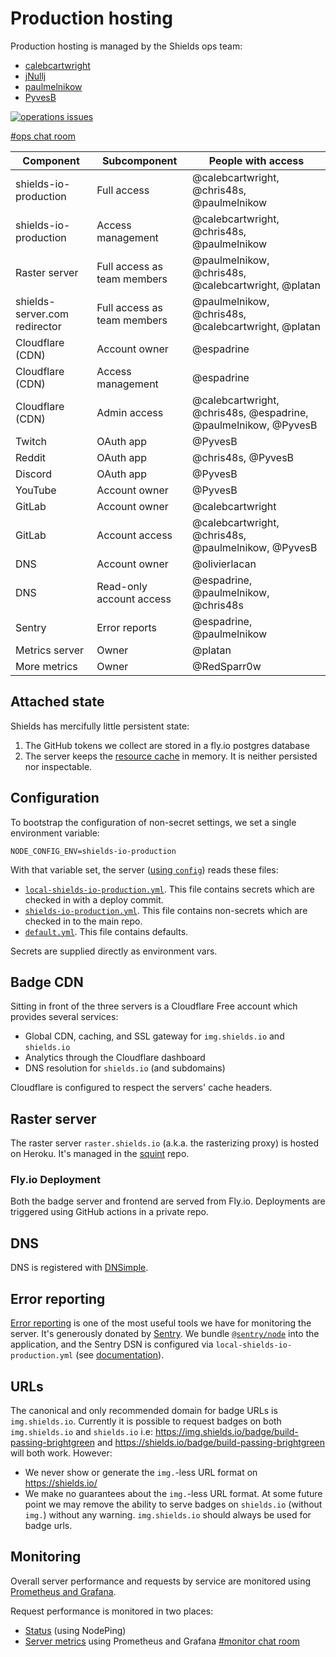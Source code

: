 # Production hosting

Production hosting is managed by the Shields ops team:

- [calebcartwright](https://github.com/calebcartwright)
- [jNullj](https://github.com/jnullj)
- [paulmelnikow](https://github.com/paulmelnikow)
- [PyvesB](https://github.com/PyvesB)

[![operations issues](https://img.shields.io/github/issues/badges/shields/operations.svg?label=open%20operations%20issues)][operations issues]

[#ops chat room][ops discord]

[operations issues]: https://github.com/badges/shields/issues?q=is%3Aissue+is%3Aopen+label%3Aoperations
[ops discord]: https://discordapp.com/channels/308323056592486420/480747695879749633

| Component                     | Subcomponent                | People with access                                              |
| ----------------------------- | --------------------------- | --------------------------------------------------------------- |
| shields-io-production         | Full access                 | @calebcartwright, @chris48s, @paulmelnikow                      |
| shields-io-production         | Access management           | @calebcartwright, @chris48s, @paulmelnikow                      |
| Raster server                 | Full access as team members | @paulmelnikow, @chris48s, @calebcartwright, @platan             |
| shields-server.com redirector | Full access as team members | @paulmelnikow, @chris48s, @calebcartwright, @platan             |
| Cloudflare (CDN)              | Account owner               | @espadrine                                                      |
| Cloudflare (CDN)              | Access management           | @espadrine                                                      |
| Cloudflare (CDN)              | Admin access                | @calebcartwright, @chris48s, @espadrine, @paulmelnikow, @PyvesB |
| Twitch                        | OAuth app                   | @PyvesB                                                         |
| Reddit                        | OAuth app                   | @chris48s, @PyvesB                                              |
| Discord                       | OAuth app                   | @PyvesB                                                         |
| YouTube                       | Account owner               | @PyvesB                                                         |
| GitLab                        | Account owner               | @calebcartwright                                                |
| GitLab                        | Account access              | @calebcartwright, @chris48s, @paulmelnikow, @PyvesB             |
| DNS                           | Account owner               | @olivierlacan                                                   |
| DNS                           | Read-only account access    | @espadrine, @paulmelnikow, @chris48s                            |
| Sentry                        | Error reports               | @espadrine, @paulmelnikow                                       |
| Metrics server                | Owner                       | @platan                                                         |
| More metrics                  | Owner                       | @RedSparr0w                                                     |

## Attached state

Shields has mercifully little persistent state:

1. The GitHub tokens we collect are stored in a fly.io postgres database
2. The server keeps the [resource cache][] in memory. It is neither
   persisted nor inspectable.

[resource cache]: https://github.com/badges/shields/blob/master/core/base-service/resource-cache.js

## Configuration

To bootstrap the configuration of non-secret settings, we set a single environment variable:

```
NODE_CONFIG_ENV=shields-io-production
```

With that variable set, the server ([using `config`][config]) reads these
files:

- [`local-shields-io-production.yml`][local-shields-io-production.yml].
  This file contains secrets which are checked in with a deploy commit.
- [`shields-io-production.yml`][shields-io-production.yml]. This file
  contains non-secrets which are checked in to the main repo.
- [`default.yml`][default.yml]. This file contains defaults.

Secrets are supplied directly as environment vars.

[config]: https://github.com/lorenwest/node-config/wiki/Configuration-Files
[local-shields-io-production.yml]: ../config/local-shields-io-production.template.yml
[shields-io-production.yml]: ../config/shields-io-production.yml
[default.yml]: ../config/default.yml

## Badge CDN

Sitting in front of the three servers is a Cloudflare Free account which
provides several services:

- Global CDN, caching, and SSL gateway for `img.shields.io` and `shields.io`
- Analytics through the Cloudflare dashboard
- DNS resolution for `shields.io` (and subdomains)

Cloudflare is configured to respect the servers' cache headers.

## Raster server

The raster server `raster.shields.io` (a.k.a. the rasterizing proxy) is
hosted on Heroku. It's managed in the
[squint](https://github.com/badges/squint/) repo.

### Fly.io Deployment

Both the badge server and frontend are served from Fly.io. Deployments are
triggered using GitHub actions in a private repo.

## DNS

DNS is registered with [DNSimple][].

[dnsimple]: https://dnsimple.com/

## Error reporting

[Error reporting][sentry] is one of the most useful tools we have for monitoring
the server. It's generously donated by [Sentry][sentry home]. We bundle
[`@sentry/node`][sentry-node] into the application, and the Sentry DSN is configured
via `local-shields-io-production.yml` (see [documentation][sentry configuration]).

[sentry]: https://sentry.io/shields/
[sentry-node]: https://www.npmjs.com/package/@sentry/node
[sentry home]: https://sentry.io/shields/
[sentry configuration]: https://github.com/badges/shields/blob/master/doc/self-hosting.md#sentry

## URLs

The canonical and only recommended domain for badge URLs is `img.shields.io`. Currently it is possible to request badges on both `img.shields.io` and `shields.io` i.e: https://img.shields.io/badge/build-passing-brightgreen and https://shields.io/badge/build-passing-brightgreen will both work. However:

- We never show or generate the `img.`-less URL format on https://shields.io/
- We make no guarantees about the `img.`-less URL format. At some future point we may remove the ability to serve badges on `shields.io` (without `img.`) without any warning. `img.shields.io` should always be used for badge urls.

## Monitoring

Overall server performance and requests by service are monitored using
[Prometheus and Grafana][server metrics].

Request performance is monitored in two places:

- [Status][] (using NodePing)
- [Server metrics][] using Prometheus and Grafana
  [#monitor chat room][monitor discord]

[metrics]: https://metrics.shields.io/
[status]: https://nodeping.com/reports/status/YBISBQB254
[server metrics]: https://metrics.shields.io/
[monitor discord]: https://discordapp.com/channels/308323056592486420/470700909182320646
